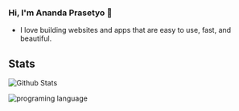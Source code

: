 ### Hi, I'm Ananda Prasetyo 👋

- I love building websites and apps that are easy to use, fast, and beautiful. 

## Stats
![Github Stats](https://github-readme-stats.vercel.app/api?username=sycwell&show_icons=true&theme=radical&layout=compact)

![programing language](https://github-readme-stats.vercel.app/api/top-langs/?username=sycwell&theme=radical&layout=compact)
